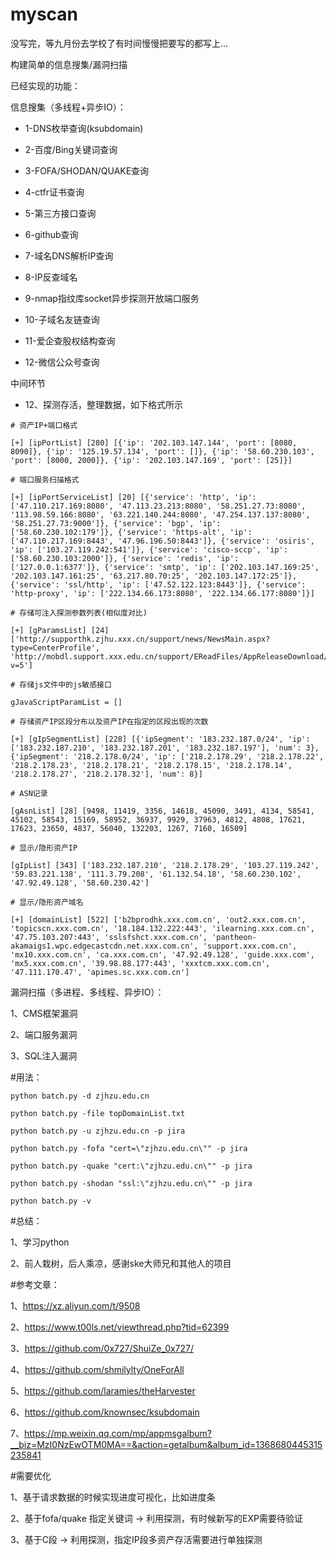 # myscan

没写完，等九月份去学校了有时间慢慢把要写的都写上...

构建简单的信息搜集/漏洞扫描

已经实现的功能：

信息搜集（多线程+异步IO）：

- 1-DNS枚举查询(ksubdomain) 

- 2-百度/Bing关键词查询

- 3-FOFA/SHODAN/QUAKE查询

- 4-ctfr证书查询

- 5-第三方接口查询

- 6-github查询

- 7-域名DNS解析IP查询

- 8-IP反查域名

- 9-nmap指纹库socket异步探测开放端口服务

- 10-子域名友链查询

- 11-爱企查股权结构查询

- 12-微信公众号查询

中间环节

- 12、探测存活，整理数据，如下格式所示  
```
# 资产IP+端口格式

[+] [ipPortList] [280] [{'ip': '202.103.147.144', 'port': [8080, 8090]}, {'ip': '125.19.57.134', 'port': []}, {'ip': '58.60.230.103', 'port': [8000, 2000]}, {'ip': '202.103.147.169', 'port': [25]}]

# 端口服务扫描格式

[+] [ipPortServiceList] [20] [{'service': 'http', 'ip': ['47.110.217.169:8080', '47.113.23.213:8080', '58.251.27.73:8080', '113.98.59.166:8080', '63.221.140.244:8080', '47.254.137.137:8080', '58.251.27.73:9000']}, {'service': 'bgp', 'ip': ['58.60.230.102:179']}, {'service': 'https-alt', 'ip': ['47.110.217.169:8443', '47.96.196.50:8443']}, {'service': 'osiris', 'ip': ['103.27.119.242:541']}, {'service': 'cisco-sccp', 'ip': ['58.60.230.103:2000']}, {'service': 'redis', 'ip': ['127.0.0.1:6377']}, {'service': 'smtp', 'ip': ['202.103.147.169:25', '202.103.147.161:25', '63.217.80.70:25', '202.103.147.172:25']}, {'service': 'ssl/http', 'ip': ['47.52.122.123:8443']}, {'service': 'http-proxy', 'ip': ['222.134.66.173:8080', '222.134.66.177:8080']}]

# 存储可注入探测参数列表(相似度对比)

[+] [gParamsList] [24] ['http://supporthk.zjhu.xxx.cn/support/news/NewsMain.aspx?type=CenterProfile', 'http://mobdl.support.xxx.edu.cn/support/EReadFiles/AppReleaseDownload/chapter_en.htm?v=5']

# 存储js文件中的js敏感接口

gJavaScriptParamList = []

# 存储资产IP区段分布以及资产IP在指定的区段出现的次数

[+] [gIpSegmentList] [228] [{'ipSegment': '183.232.187.0/24', 'ip': ['183.232.187.210', '183.232.187.201', '183.232.187.197'], 'num': 3}, {'ipSegment': '218.2.178.0/24', 'ip': ['218.2.178.29', '218.2.178.22', '218.2.178.23', '218.2.178.21', '218.2.178.15', '218.2.178.14', '218.2.178.27', '218.2.178.32'], 'num': 8}]

# ASN记录

[gAsnList] [28] [9498, 11419, 3356, 14618, 45090, 3491, 4134, 58541, 45102, 58543, 15169, 58952, 36937, 9929, 37963, 4812, 4808, 17621, 17623, 23650, 4837, 56040, 132203, 1267, 7160, 16509]

# 显示/隐形资产IP
 
[gIpList] [343] ['183.232.187.210', '218.2.178.29', '103.27.119.242', '59.83.221.138', '111.3.79.208', '61.132.54.18', '58.60.230.102', '47.92.49.128', '58.60.230.42']

# 显示/隐形资产域名

[+] [domainList] [522] ['b2bprodhk.xxx.com.cn', 'out2.xxx.com.cn', 'topicscn.xxx.com.cn', '18.184.132.222:443', 'ilearning.xxx.com.cn', '47.75.103.207:443', 'sslsfshct.xxx.com.cn', 'pantheon-akamaigs1.wpc.edgecastcdn.net.xxx.com.cn', 'support.xxx.com.cn', 'mx10.xxx.com.cn', 'ca.xxx.com.cn', '47.92.49.128', 'guide.xxx.com', 'mx5.xxx.com.cn', '39.98.88.177:443', 'xxxtcm.xxx.com.cn', '47.111.170.47', 'apimes.sc.xxx.com.cn']
```

漏洞扫描（多进程、多线程、异步IO）：

1、CMS框架漏洞

2、端口服务漏洞

3、SQL注入漏洞

#用法：

```
python batch.py -d zjhzu.edu.cn

python batch.py -file topDomainList.txt

python batch.py -u zjhzu.edu.cn -p jira

python batch.py -fofa "cert=\"zjhzu.edu.cn\"" -p jira

python batch.py -quake "cert:\"zjhzu.edu.cn\"" -p jira

python batch.py -shodan "ssl:\"zjhzu.edu.cn\"" -p jira

python batch.py -v
```

#总结：

1、学习python

2、前人栽树，后人乘凉，感谢ske大师兄和其他人的项目

#参考文章：

1、https://xz.aliyun.com/t/9508

2、https://www.t00ls.net/viewthread.php?tid=62399

3、https://github.com/0x727/ShuiZe_0x727/

4、https://github.com/shmilylty/OneForAll

5、https://github.com/laramies/theHarvester

6、https://github.com/knownsec/ksubdomain

7、https://mp.weixin.qq.com/mp/appmsgalbum?__biz=MzI0NzEwOTM0MA==&action=getalbum&album_id=1368680445315235841

#需要优化

1、基于请求数据的时候实现进度可视化，比如进度条

2、基于fofa/quake 指定关键词 -> 利用探测，有时候新写的EXP需要待验证

3、基于C段 -> 利用探测，指定IP段多资产存活需要进行单独探测

